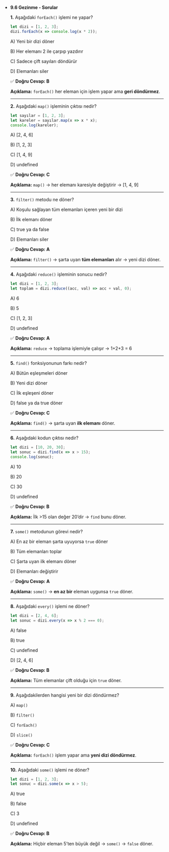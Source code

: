 - **9.6 Gezinme - Sorular**
    
    **1.** Aşağıdaki `forEach()` işlemi ne yapar?
    
    ```jsx
    let dizi = [1, 2, 3];
    dizi.forEach(x => console.log(x * 2));
    ```
    
    A) Yeni bir dizi döner
    
    B) Her elemanı 2 ile çarpıp yazdırır
    
    C) Sadece çift sayıları döndürür
    
    D) Elemanları siler
    
    ✅ **Doğru Cevap: B**
    
    **Açıklama:** `forEach()` her eleman için işlem yapar ama **geri döndürmez**.
    
    ---
    
    **2.** Aşağıdaki `map()` işleminin çıktısı nedir?
    
    ```jsx
    let sayılar = [1, 2, 3];
    let kareler = sayılar.map(x => x * x);
    console.log(kareler);
    ```
    
    A) [2, 4, 6]
    
    B) [1, 2, 3]
    
    C) [1, 4, 9]
    
    D) undefined
    
    ✅ **Doğru Cevap: C**
    
    **Açıklama:** `map()` → her elemanı karesiyle değiştirir → [1, 4, 9]
    
    ---
    
    **3.** `filter()` metodu ne döner?
    
    A) Koşulu sağlayan tüm elemanları içeren yeni bir dizi
    
    B) İlk elemanı döner
    
    C) true ya da false
    
    D) Elemanları siler
    
    ✅ **Doğru Cevap: A**
    
    **Açıklama:** `filter()` → şarta uyan **tüm elemanları** alır → yeni dizi döner.
    
    ---
    
    **4.** Aşağıdaki `reduce()` işleminin sonucu nedir?
    
    ```jsx
    let dizi = [1, 2, 3];
    let toplam = dizi.reduce((acc, val) => acc + val, 0);
    ```
    
    A) 6
    
    B) 5
    
    C) [1, 2, 3]
    
    D) undefined
    
    ✅ **Doğru Cevap: A**
    
    **Açıklama:** `reduce` → toplama işlemiyle çalışır → 1+2+3 = 6
    
    ---
    
    **5.** `find()` fonksiyonunun farkı nedir?
    
    A) Bütün eşleşmeleri döner
    
    B) Yeni dizi döner
    
    C) İlk eşleşeni döner
    
    D) false ya da true döner
    
    ✅ **Doğru Cevap: C**
    
    **Açıklama:** `find()` → şarta uyan **ilk elemanı** döner.
    
    ---
    
    **6.** Aşağıdaki kodun çıktısı nedir?
    
    ```jsx
    let dizi = [10, 20, 30];
    let sonuc = dizi.find(x => x > 15);
    console.log(sonuc);
    ```
    
    A) 10
    
    B) 20
    
    C) 30
    
    D) undefined
    
    ✅ **Doğru Cevap: B**
    
    **Açıklama:** İlk >15 olan değer 20’dir → `find` bunu döner.
    
    ---
    
    **7.** `some()` metodunun görevi nedir?
    
    A) En az bir eleman şarta uyuyorsa `true` döner
    
    B) Tüm elemanları toplar
    
    C) Şarta uyan ilk elemanı döner
    
    D) Elemanları değiştirir
    
    ✅ **Doğru Cevap: A**
    
    **Açıklama:** `some()` → **en az bir** eleman uygunsa `true` döner.
    
    ---
    
    **8.** Aşağıdaki `every()` işlemi ne döner?
    
    ```jsx
    let dizi = [2, 4, 6];
    let sonuc = dizi.every(x => x % 2 === 0);
    ```
    
    A) false
    
    B) true
    
    C) undefined
    
    D) [2, 4, 6]
    
    ✅ **Doğru Cevap: B**
    
    **Açıklama:** Tüm elemanlar çift olduğu için `true` döner.
    
    ---
    
    **9.** Aşağıdakilerden hangisi yeni bir dizi döndürmez?
    
    A) `map()`
    
    B) `filter()`
    
    C) `forEach()`
    
    D) `slice()`
    
    ✅ **Doğru Cevap: C**
    
    **Açıklama:** `forEach()` işlem yapar ama **yeni dizi döndürmez**.
    
    ---
    
    **10.** Aşağıdaki `some()` işlemi ne döner?
    
    ```jsx
    let dizi = [1, 2, 3];
    let sonuc = dizi.some(x => x > 5);
    ```
    
    A) true
    
    B) false
    
    C) 3
    
    D) undefined
    
    ✅ **Doğru Cevap: B**
    
    **Açıklama:** Hiçbir eleman 5’ten büyük değil → `some()` → `false` döner.